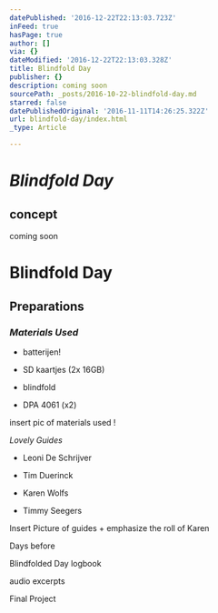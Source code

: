 ```yaml
---
datePublished: '2016-12-22T22:13:03.723Z'
inFeed: true
hasPage: true
author: []
via: {}
dateModified: '2016-12-22T22:13:03.328Z'
title: Blindfold Day
publisher: {}
description: coming soon
sourcePath: _posts/2016-10-22-blindfold-day.md
starred: false
datePublishedOriginal: '2016-11-11T14:26:25.322Z'
url: blindfold-day/index.html
_type: Article

---
```

# _**Blindfold Day**_

## **concept**

coming soon

# Blindfold Day

## **Preparations**

### _Materials Used_

- batterijen!

- SD kaartjes (2x 16GB)

- blindfold

- DPA 4061 (x2)

insert pic of materials used !

_Lovely Guides_

- Leoni De Schrijver

- Tim Duerinck

- Karen Wolfs

- Timmy Seegers

Insert Picture of guides + emphasize the roll of Karen

Days before

Blindfolded Day logbook

audio excerpts

Final Project